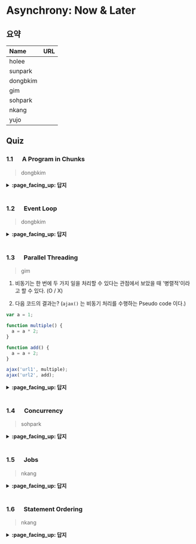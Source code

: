 # Asynchrony: Now & Later

## 요약
| Name | URL |
|:---|:---|
| holee |  |
| sunpark |  |
| dongbkim |  |
| gim |  |
| sohpark |  |
| nkang |  |
| yujo |  |

## Quiz

### 1.1 　  A Program in Chunks

> dongbkim

<details>
<summary> <b> :page_facing_up: 답지 </b>  </summary>
<div markdown="1">



</div>
</details>
<br>

### 1.2 　  Event Loop

> dongbkim

<details>
<summary> <b> :page_facing_up: 답지 </b>  </summary>
<div markdown="1">



</div>
</details>
<br>

### 1.3 　  Parallel Threading

> gim

1. 비동기는 한 번에 두 가지 일을 처리할 수 있다는 관점에서 보았을 때 '병렬적'이라고 할 수 있다. (O / X)

2. 다음 코드의 결과는? (`ajax()` 는 비동기 처리를 수행하는 Pseudo code 이다.)

```js
var a = 1;

function multiple() {
  a = a * 2;
}

function add() {
  a = a + 2;
}

ajax('url1', multiple);
ajax('url2', add);
```

<details>
<summary> <b> :page_facing_up: 답지 </b>  </summary>
<div markdown="1">

1. 비동기적 수행은 한 번에 두 가지 일을 처리할 수 있다는 관점에서 보았을 때 '병렬적'이라고 할 수 있다. (O / __X__)

> 싱글 스레드로 동작하는 엔진과 호스팅 환경의 이벤트 루프의 상호 작용으로 적절하게 동기적으로 처리할 뿐이지만, 그 속도가 아주 빠르기 때문에 우리가 인식하기에는 '병렬적'으로 처리하는 것처럼 보일 수 있다.

2. 다음 코드의 결과는? (ajax() 는 비동기 처리를 수행하는 Pseudo code 이다.)

> 알 수 없다. 두 실행문 중 먼저 응답이 된 순서대로 콜백을 실행하게 되기 때문에 조건에 따라 달라질 수 있고, 이렇게 예측 불가능한 조건을 race condition(경합 조건)이라고 한다.

</div>
</details>
<br>

### 1.4 　  Concurrency

> sohpark

<details>
<summary> <b> :page_facing_up: 답지 </b>  </summary>
<div markdown="1">



</div>
</details>
<br>

### 1.5 　  Jobs

> nkang

<details>
<summary> <b> :page_facing_up: 답지 </b>  </summary>
<div markdown="1">



</div>
</details>
<br>

### 1.6 　  Statement Ordering

> nkang

<details>
<summary> <b> :page_facing_up: 답지 </b>  </summary>
<div markdown="1">



</div>
</details>
<br>

